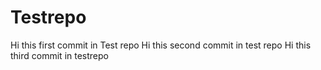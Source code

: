 # Testrepo
Hi this first commit in Test repo
Hi this second commit in test repo
Hi this third commit in testrepo